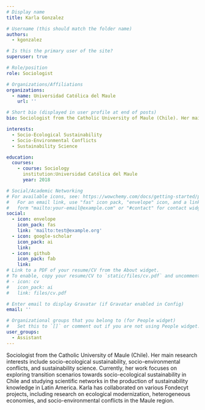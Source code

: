 ```yaml
---
# Display name
title: Karla Gonzalez

# Username (this should match the folder name)
authors:
  - kgonzalez

# Is this the primary user of the site?
superuser: true

# Role/position
role: Sociologist

# Organizations/Affiliations
organizations:
  - name: Universidad Católica del Maule
    url: ''

# Short bio (displayed in user profile at end of posts)
bio: Sociologist from the Catholic University of Maule (Chile). Her main research interests include socio-ecological sustainability, socio-environmental conflicts, and sustainability science. Currently, her work focuses on exploring transition scenarios towards socio-ecological sustainability in Chile and studying scientific networks in the production of sustainability knowledge in Latin America. Karla has collaborated on various Fondecyt projects, including research on ecological modernization, heterogeneous economies, and socio-environmental conflicts in the Maule region.

interests:
  - Socio-Ecological Sustainability
  - Socio-Environmental Conflicts
  - Sustainability Science

education:
  courses:
    - course: Sociology
      institution:Universidad Católica del Maule
      year: 2018

# Social/Academic Networking
# For available icons, see: https://wowchemy.com/docs/getting-started/page-builder/#icons
#   For an email link, use "fas" icon pack, "envelope" icon, and a link in the
#   form "mailto:your-email@example.com" or "#contact" for contact widget.
social:
  - icon: envelope
    icon_pack: fas
    link: 'mailto:test@example.org'
  - icon: google-scholar
    icon_pack: ai
    link: 
  - icon: github
    icon_pack: fab
    link: 
# Link to a PDF of your resume/CV from the About widget.
# To enable, copy your resume/CV to `static/files/cv.pdf` and uncomment the lines below.
# - icon: cv
#   icon_pack: ai
#   link: files/cv.pdf

# Enter email to display Gravatar (if Gravatar enabled in Config)
email: ''

# Organizational groups that you belong to (for People widget)
#   Set this to `[]` or comment out if you are not using People widget.
user_groups:
  - Assistant
---
```


Sociologist from the Catholic University of Maule (Chile). Her main research interests include socio-ecological sustainability, socio-environmental conflicts, and sustainability science. Currently, her work focuses on exploring transition scenarios towards socio-ecological sustainability in Chile and studying scientific networks in the production of sustainability knowledge in Latin America. Karla has collaborated on various Fondecyt projects, including research on ecological modernization, heterogeneous economies, and socio-environmental conflicts in the Maule region.
